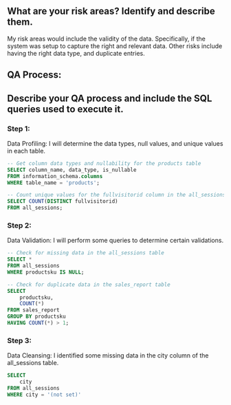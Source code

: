 ## What are your risk areas? Identify and describe them.

My risk areas would include the validity of the data. Specifically, if the system was setup to capture the right and relevant data. Other risks include having the right data type, and duplicate entries.

## QA Process:
## Describe your QA process and include the SQL queries used to execute it.

### Step 1: 
Data Profiling: I will determine the data types, null values, and unique values in each table.
```sql
-- Get column data types and nullability for the products table 
SELECT column_name, data_type, is_nullable
FROM information_schema.columns
WHERE table_name = 'products';
```
```sql
-- Count unique values for the fullvisitorid column in the all_sessions table
SELECT COUNT(DISTINCT fullvisitorid)
FROM all_sessions;
```

### Step 2: 
Data Validation: I will perform some queries to determine certain validations.
```sql
-- Check for missing data in the all_sessions table
SELECT *
FROM all_sessions
WHERE productsku IS NULL;
```
```sql
-- Check for duplicate data in the sales_report table
SELECT
	productsku,
	COUNT(*)
FROM sales_report
GROUP BY productsku
HAVING COUNT(*) > 1;
```

### Step 3: 
Data Cleansing: I identified some missing data in the city column of the all_sessions table.
```sql
SELECT 
	city
FROM all_sessions
WHERE city = '(not set)'
```
